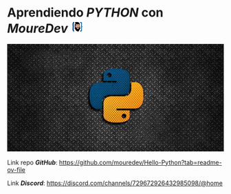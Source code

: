 # Aprendiendo **_PYTHON_** con _MoureDev_ ![Gif Animado MoureDev](./assets/img/Gif_MoureDev.webp)

![Imagen Python](./assets/img/python_image.jpg)


Link repo **_GitHub_**: https://github.com/mouredev/Hello-Python?tab=readme-ov-file

Link **_Discord_**: https://discord.com/channels/729672926432985098/@home




